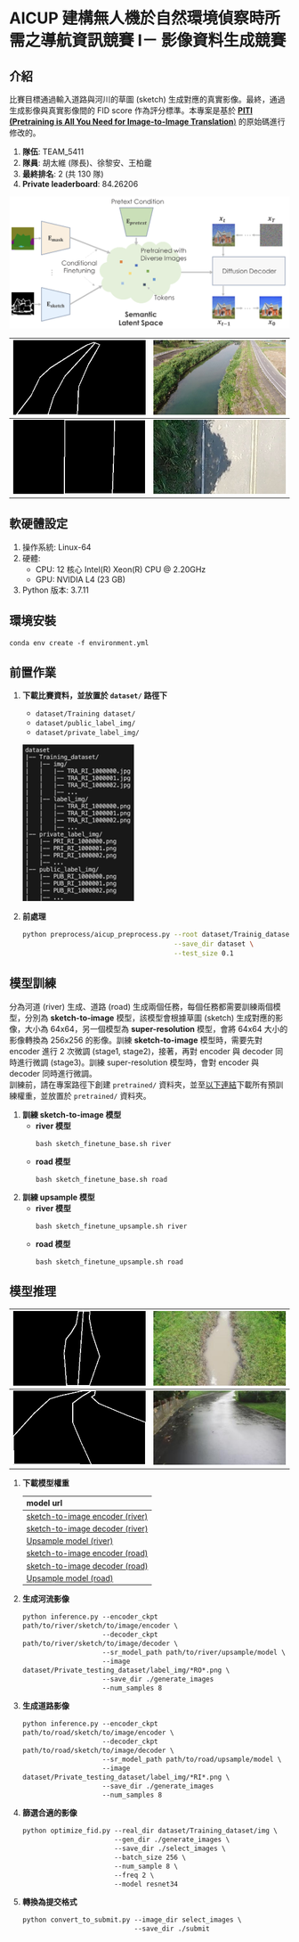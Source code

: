 # AICUP 建構無人機於自然環境偵察時所需之導航資訊競賽 I－ 影像資料生成競賽

## 介紹
比賽目標通過輸入道路與河川的草圖 (sketch) 生成對應的真實影像。最終，通過生成影像與真實影像間的 FID score 作為評分標準。本專案是基於 [**PITI (Pretraining is All You Need for Image-to-Image Translation**)](https://github.com/PITI-Synthesis/PITI) 的原始碼進行修改的。
1. **隊伍**: TEAM_5411
2. **隊員**: 胡太維 (隊長)、徐黎安、王柏靇
3. **最終排名**: 2 (共 130 隊)
4. **Private leaderboard**: 84.26206

![alt text](figure/PITI_model.png)

|![alt text](figure/TRA_RI_1001440.png)|![alt text](figure/TRA_RI_1001440.jpg)|
|------------------------|------------------------|
|![alt text](figure/TRA_RO_1004319.png)|![alt text](figure/TRA_RO_1004319.jpg)|
    

## 軟硬體設定
1. 操作系統: Linux-64
2. 硬體: 
   + CPU: 12 核心 Intel(R) Xeon(R) CPU @ 2.20GHz
   + GPU: NVIDIA L4 (23 GB)
3. Python 版本: 3.7.11

## 環境安裝
```
conda env create -f environment.yml
``` 

## 前置作業
1. **下載比賽資料，並放置於 `dataset/` 路徑下**
   + `dataset/Training dataset/`
   + `dataset/public_label_img/`
   + `dataset/private_label_img/`
   
   <p align = "left">     
   <img  src="figure/diretory_structure.png" width="200" />
   </p>


2. **前處理**
   ```bash
   python preprocess/aicup_preprocess.py --root dataset/Trainig_dataset \
                                         --save_dir dataset \
                                         --test_size 0.1                    
   ```


## 模型訓練
分為河道 (river) 生成、道路 (road) 生成兩個任務，每個任務都需要訓練兩個模型，分別為 **sketch-to-image** 模型，該模型會根據草圖 (sketch) 生成對應的影像，大小為 64x64，另一個模型為 **super-resolution** 模型，會將 64x64 大小的影像轉換為 256x256 的影像。訓練 **sketch-to-image** 模型時，需要先對 encoder 進行 2 次微調 (stage1, stage2)，接著，再對 encoder 與 decoder 同時進行微調 (stage3)。訓練 super-resolution 模型時，會對 encoder 與 decoder 同時進行微調。\
訓練前，請在專案路徑下創建 `pretrained/` 資料夾，並至[以下連結](https://drive.google.com/drive/u/0/folders/1CVtu32Clq63j-17CvyBatKQtFLxW0VRk)下載所有預訓練權重，並放置於 `pretrained/` 資料夾。

1. **訓練 sketch-to-image 模型**
   + **river 模型**
     ```
     bash sketch_finetune_base.sh river
     ```
   + **road 模型**
     ```
     bash sketch_finetune_base.sh road
     ```
2. **訓練 upsample 模型**
   + **river 模型**
     ```
     bash sketch_finetune_upsample.sh river
     ```
   + **road 模型**
     ```
     bash sketch_finetune_upsample.sh road
     ```


## 模型推理
|![alt text](figure/PRI_RI_1000018.png)|![alt text](figure/PRI_RI_1000018_21.jpg)|
|------------------------|------------------------|
|![alt text](figure/PRI_RO_1000494.png)|![alt text](figure/PRI_RO_1000494_22.jpg)|

1. **下載模型權重**

   |model url|
   |------------------------|
   |[sketch-to-image encoder (river)](https://drive.google.com/file/d/145eFhQXcdRFacfiiyv7TGPuXRE85_vhJ/view?usp=sharing)|
   |[sketch-to-image decoder (river)](https://drive.google.com/file/d/1DwgKmKa3Q4-T4gXg9t0dvWECivKxg5KJ/view?usp=sharing)|
   |[Upsample model (river)](https://drive.google.com/file/d/18P6QFHWBvLq__BTLyGQLTiernE55wFB_/view?usp=sharing)|
   |[sketch-to-image encoder (road)](https://drive.google.com/file/d/17pRHlnnMI1AITWrYKzKmgoD63o7q21pW/view?usp=sharing) |
   |[sketch-to-image decoder (road)](https://drive.google.com/file/d/1DwgKmKa3Q4-T4gXg9t0dvWECivKxg5KJ/view?usp=sharing) |
   |[Upsample model (road)](https://drive.google.com/drive/u/0/folders/1-44fY-BXLztUHgFTrHwNf-itNPspBJYZ)        |

2. **生成河流影像**
    ```shell
    python inference.py --encoder_ckpt path/to/river/sketch/to/image/encoder \
                        --decoder_ckpt path/to/river/sketch/to/image/decoder \
                        --sr_model_path path/to/river/upsample/model \
                        --image dataset/Private_testing_dataset/label_img/*RO*.png \
                        --save_dir ./generate_images
                        --num_samples 8
    ```

3. **生成道路影像**
    ```shell
    python inference.py --encoder_ckpt path/to/road/sketch/to/image/encoder \
                        --decoder_ckpt path/to/road/sketch/to/image/decoder \
                        --sr_model_path path/to/road/upsample/model \
                        --image dataset/Private_testing_dataset/label_img/*RI*.png \
                        --save_dir ./generate_images
                        --num_samples 8
    ```

4. **篩選合適的影像**
    ```shell
    python optimize_fid.py --real_dir dataset/Training_dataset/img \
                           --gen_dir ./generate_images \
                           --save_dir ./select_images \
                           --batch_size 256 \
                           --num_sample 8 \
                           --freq 2 \
                           --model resnet34
    ```
5. **轉換為提交格式**
   ```shell
   python convert_to_submit.py --image_dir select_images \ 
                               --save_dir ./submit
   ```
